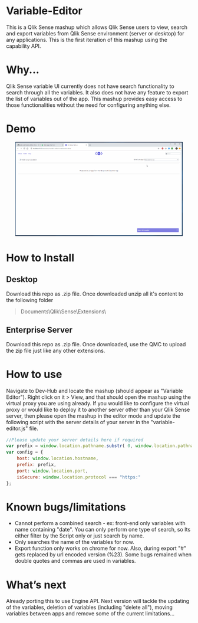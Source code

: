 # Variable-Editor
This is a Qlik Sense mashup which allows Qlik Sense users to view, search and export variables from Qlik Sense environment (server or desktop) for any applications. This is the first iteration of this mashup using the capability API.

# Why...
Qlik Sense variable UI currently does not have search functionality to search through all the variables. It also does not have any feature to export the list of variables out of the app. This mashup provides easy access to those functionalities without the need for configuring anything else. 

# Demo
<p align="center">
  <img width="90%" alt="variable Manager in action" src="https://github.com/kabir-rab/Variable-Editor/blob/master/variable-manager.gif">
</p>

# How to Install
## Desktop
Download this repo as .zip file. Once downloaded unzip all it's content to the following folder 
> Documents\Qlik\Sense\Extensions\

## Enterprise Server
Download this repo as .zip file. Once downloaded, use the QMC to upload the zip file just like any other extensions.

# How to use
Navigate to Dev-Hub and locate the mashup (should appear as "Variable Editor"). Right click on it > View, and that should open the mashup using the virtual proxy you are using already. If you would like to configure the virtual proxy or would like to deploy it to another server other than your Qlik Sense server, then please open the mashup in the editor mode and update the following script with the server details of your server in the "variable-editor.js" file.  

```javascript
//Please update your server details here if required
var prefix = window.location.pathname.substr( 0, window.location.pathname.toLowerCase().lastIndexOf( "/extensions" ) + 1 );
var config = {
	host: window.location.hostname,
	prefix: prefix,
	port: window.location.port,
	isSecure: window.location.protocol === "https:"
};
```

# Known bugs/limitations
 - Cannot perform a combined search - ex: front-end only variables with name containing "date". You can only perform one type of search, so Its either filter by the Script only or just search by name.
 - Only searches the name of the variables for now.
 - Export function only works on chrome for now. Also, during export "#" gets replaced by url encoded version (%23). Some bugs remained when double quotes and commas are used in variables.
 
 # What’s next
 Already porting this to use Engine API. Next version will tackle the updating of the variables, deletion of variables (including "delete all"), moving variables between apps and remove some of the current limitations... 

